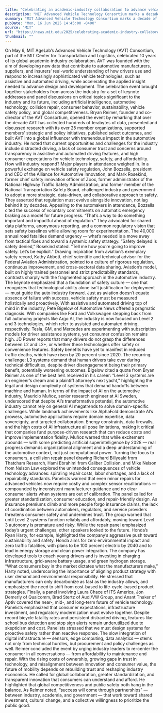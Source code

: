 ```yaml
---
title: "Celebrating an academic-industry collaboration to advance vehicle technology"
description: "MIT Advanced Vehicle Technology Consortium marks a decade of developing data that improve understanding of how drivers use and respond to increasingly sophisticated automotive features."
summary: "MIT Advanced Vehicle Technology Consortium marks a decade of developing data that improve understanding of how drivers u"
pubDate: "Mon, 16 Jun 2025 14:45:00 -0400"
source: "MIT"
url: "https://news.mit.edu/2025/celebrating-academic-industry-collaboration-advance-vehicle-technology-0616"
thumbnail: ""
---
```


On May 6, MIT AgeLab’s Advanced Vehicle Technology (AVT) Consortium, part of the MIT Center for Transportation and Logistics, celebrated 10 years of its global academic-industry collaboration. AVT was founded with the aim of developing new data that contribute to automotive manufacturers, suppliers, and insurers’ real-world understanding of how drivers use and respond to increasingly sophisticated vehicle technologies, such as assistive and automated driving, while accelerating the applied insight needed to advance design and development. The celebration event brought together stakeholders from across the industry for a set of keynote addresses and panel discussions on critical topics significant to the industry and its future, including artificial intelligence, automotive technology, collision repair, consumer behavior, sustainability, vehicle safety policy, and global competitiveness.
Bryan Reimer, founder and co-director of the AVT Consortium, opened the event by remarking that over the decade AVT has collected hundreds of terabytes of data, presented and discussed research with its over 25 member organizations, supported members’ strategic and policy initiatives, published select outcomes, and built AVT into a global influencer with tremendous impact in the automotive industry. He noted that current opportunities and challenges for the industry include distracted driving, a lack of consumer trust and concerns around transparency in assistive and automated driving features, and high consumer expectations for vehicle technology, safety, and affordability. How will industry respond? Major players in attendance weighed in.
In a powerful exchange on vehicle safety regulation, John Bozzella, president and CEO of the Alliance for Automotive Innovation, and Mark Rosekind, former chief safety innovation officer of Zoox, former administrator of the National Highway Traffic Safety Administration, and former member of the National Transportation Safety Board, challenged industry and government to adopt a more strategic, data-driven, and collaborative approach to safety. They asserted that regulation must evolve alongside innovation, not lag behind it by decades. Appealing to the automakers in attendance, Bozzella cited the success of voluntary commitments on automatic emergency braking as a model for future progress. “That’s a way to do something important and impactful ahead of regulation.” They advocated for shared data platforms, anonymous reporting, and a common regulatory vision that sets safety baselines while allowing room for experimentation. The 40,000 annual road fatalities demand urgency — what’s needed is a move away from tactical fixes and toward a systemic safety strategy. “Safety delayed is safety denied,” Rosekind stated. “Tell me how you’re going to improve safety. Let’s be explicit.”
Drawing inspiration from aviation’s exemplary safety record, Kathy Abbott, chief scientific and technical advisor for the Federal Aviation Administration, pointed to a culture of rigorous regulation, continuous improvement, and cross-sectoral data sharing. Aviation’s model, built on highly trained personnel and strict predictability standards, contrasts sharply with the fragmented approach in the automotive industry. The keynote emphasized that a foundation of safety culture — one that recognizes that technological ability alone isn’t justification for deployment — must guide the auto industry forward. Just as aviation doesn’t equate absence of failure with success, vehicle safety must be measured holistically and proactively.
With assistive and automated driving top of mind in the industry, Pete Bigelow of Automotive News offered a pragmatic diagnosis. With companies like Ford and Volkswagen stepping back from full autonomy projects like Argo AI, the industry is now focused on Level 2 and 3 technologies, which refer to assisted and automated driving, respectively. Tesla, GM, and Mercedes are experimenting with subscription models for driver assistance systems, yet consumer confusion remains high. JD Power reports that many drivers do not grasp the differences between L2 and L2+, or whether these technologies offer safety or convenience features. Safety benefits have yet to manifest in reduced traffic deaths, which have risen by 20 percent since 2020. The recurring challenge: L3 systems demand that human drivers take over during technical difficulties, despite driver disengagement being their primary benefit, potentially worsening outcomes. Bigelow cited a quote from Bryan Reimer as one of the best he’s received in his career: “Level 3 systems are an engineer’s dream and a plaintiff attorney’s next yacht,” highlighting the legal and design complexity of systems that demand handoffs between machine and human.
In terms of the impact of AI on the automotive industry, Mauricio Muñoz, senior research engineer at AI Sweden, underscored that despite AI’s transformative potential, the automotive industry cannot rely on general AI megatrends to solve domain-specific challenges. While landmark achievements like AlphaFold demonstrate AI’s prowess, automotive applications require domain expertise, data sovereignty, and targeted collaboration. Energy constraints, data firewalls, and the high costs of AI infrastructure all pose limitations, making it critical that companies fund purpose-driven research that can reduce costs and improve implementation fidelity. Muñoz warned that while excitement abounds — with some predicting artificial superintelligence by 2028 — real progress demands organizational alignment and a deep understanding of the automotive context, not just computational power.
Turning the focus to consumers, a collision repair panel drawing Richard Billyeald from Thatcham Research, Hami Ebrahimi from Caliber Collision, and Mike Nelson from Nelson Law explored the unintended consequences of vehicle technology advances: spiraling repair costs, labor shortages, and a lack of repairability standards. Panelists warned that even minor repairs for advanced vehicles now require costly and complex sensor recalibrations — compounded by inconsistent manufacturer guidance and no clear consumer alerts when systems are out of calibration. The panel called for greater standardization, consumer education, and repair-friendly design. As insurance premiums climb and more people forgo insurance claims, the lack of coordination between automakers, regulators, and service providers threatens consumer safety and undermines trust. The group warned that until Level 2 systems function reliably and affordably, moving toward Level 3 autonomy is premature and risky.
While the repair panel emphasized today’s urgent challenges, other speakers looked to the future. Honda’s Ryan Harty, for example, highlighted the company’s aggressive push toward sustainability and safety. Honda aims for zero environmental impact and zero traffic fatalities, with plans to be 100 percent electric by 2040 and to lead in energy storage and clean power integration. The company has developed tools to coach young drivers and is investing in charging infrastructure, grid-aware battery usage, and green hydrogen storage. “What consumers buy in the market dictates what the manufacturers make,” Harty noted, underscoring the importance of aligning product strategy with user demand and environmental responsibility. He stressed that manufacturers can only decarbonize as fast as the industry allows, and emphasized the need to shift from cost-based to life-cycle-based product strategies.
Finally, a panel involving Laura Chace of ITS America, Jon Demerly of Qualcomm, Brad Stertz of Audi/VW Group, and Anant Thaker of Aptiv covered the near-, mid-, and long-term future of vehicle technology. Panelists emphasized that consumer expectations, infrastructure investment, and regulatory modernization must evolve together. Despite record bicycle fatality rates and persistent distracted driving, features like school bus detection and stop sign alerts remain underutilized due to skepticism and cost. Panelists stressed that we must design systems for proactive safety rather than reactive response. The slow integration of digital infrastructure — sensors, edge computing, data analytics — stems not only from technical hurdles, but procurement and policy challenges as well.
Reimer concluded the event by urging industry leaders to re-center the consumer in all conversations — from affordability to maintenance and repair. With the rising costs of ownership, growing gaps in trust in technology, and misalignment between innovation and consumer value, the future of mobility depends on rebuilding trust and reshaping industry economics. He called for global collaboration, greater standardization, and transparent innovation that consumers can understand and afford. He highlighted that global competitiveness and public safety both hang in the balance. As Reimer noted, “success will come through partnerships” — between industry, academia, and government — that work toward shared investment, cultural change, and a collective willingness to prioritize the public good.